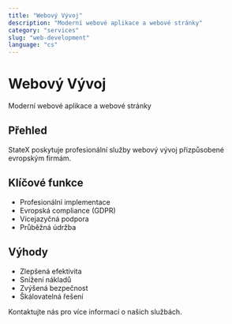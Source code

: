 ```yaml
---
title: "Webový Vývoj"
description: "Moderní webové aplikace a webové stránky"
category: "services"
slug: "web-development"
language: "cs"
---
```


# Webový Vývoj

Moderní webové aplikace a webové stránky

## Přehled

StateX poskytuje profesionální služby webový vývoj přizpůsobené evropským firmám.

## Klíčové funkce

- Profesionální implementace
- Evropská compliance (GDPR)
- Vícejazyčná podpora
- Průběžná údržba

## Výhody

- Zlepšená efektivita
- Snížení nákladů
- Zvýšená bezpečnost
- Škálovatelná řešení

Kontaktujte nás pro více informací o našich službách.